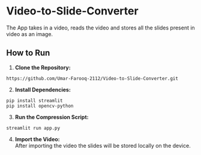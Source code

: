 # Video-to-Slide-Converter
The App takes in a video, reads the video and stores all the slides present in video as an image. 

## How to Run

1. **Clone the Repository:**
```
https://github.com/Umar-Farooq-2112/Video-to-Slide-Converter.git
```

2. **Install Dependencies:**

```
pip install streamlit
pip install opencv-python
```
3. **Run the Compression Script:**
```
streamlit run app.py
```
4. **Import the Video:**<br>
After importing the video the slides will be stored locally on the device.
